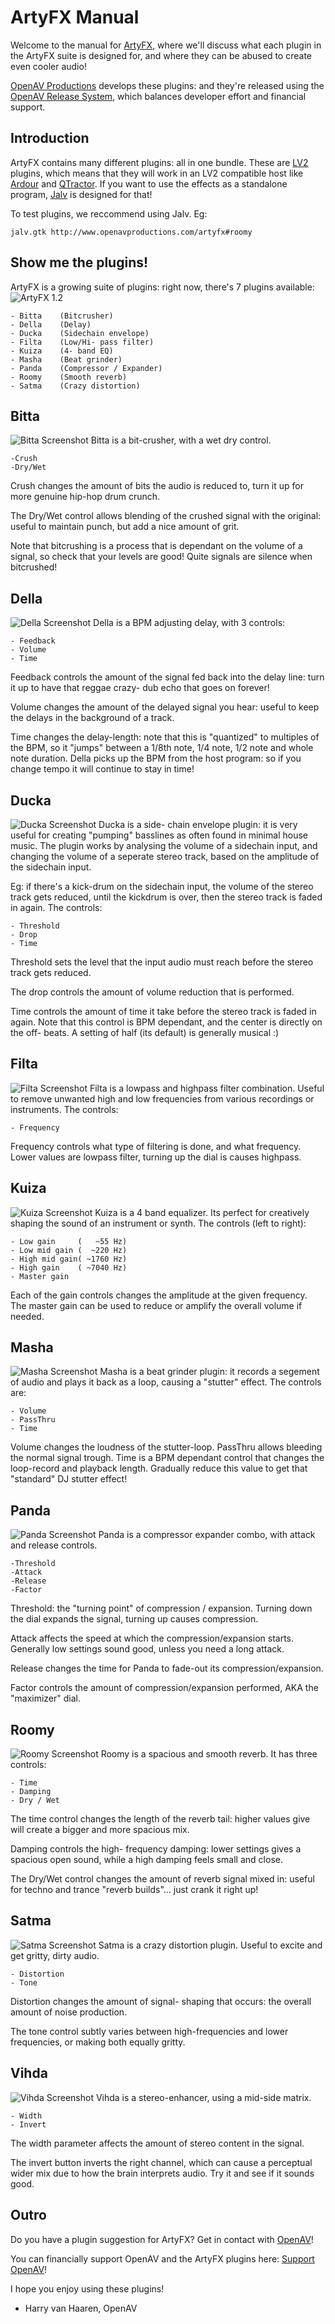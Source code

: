 ArtyFX Manual
==============
Welcome to the manual for
[ArtyFX](http://www.openavproductions.com/artyfx),
where we'll discuss what each plugin in the ArtyFX
suite is designed for, and where they can be abused to create even cooler audio!

[OpenAV Productions](http://www.openavproductions.com) develops
these plugins: and they're released using the
[OpenAV Release System](http://www.openavproductions.com/release),
which balances developer effort and financial support.

Introduction
------------
ArtyFX contains many different plugins: all in one bundle. These are
[LV2](http://www.lv2plug.in/) plugins,
which means that they will work in an LV2 compatible host like
[Ardour](http://www.ardour.org) and
[QTractor](http://www.qtractor.sf.net).
If you want to use the effects as a standalone program,
[Jalv](http://drobilla.net/software/jalv/) is designed for that!

To test plugins, we reccommend using Jalv. Eg:
```
jalv.gtk http://www.openavproductions.com/artyfx#roomy
```


Show me the plugins!
--------------------
ArtyFX is a growing suite of plugins: right now, there's 7 plugins available:
![ArtyFX 1.2](screenshots/artyfx_1.2.png)
```
- Bitta    (Bitcrusher)
- Della    (Delay)
- Ducka    (Sidechain envelope)
- Filta    (Low/Hi- pass filter)
- Kuiza    (4- band EQ)
- Masha    (Beat grinder)
- Panda    (Compressor / Expander)
- Roomy    (Smooth reverb)
- Satma    (Crazy distortion)
```

Bitta
-----
![Bitta Screenshot](screenshots/artyfx_bitta.png)
Bitta is a bit-crusher, with a wet dry control.
```
-Crush
-Dry/Wet
```

Crush changes the amount of bits the audio is reduced to, turn it up for more
genuine hip-hop drum crunch.

The Dry/Wet control allows blending of the crushed signal with the original:
useful to maintain punch, but add a nice amount of grit.

Note that bitcrushing is a process that is dependant on the volume of a signal,
so check that your levels are good! Quite signals are silence when bitcrushed!


Della
-----
![Della Screenshot](screenshots/artyfx_della.png)
Della is a BPM adjusting delay, with 3 controls:
```
- Feedback
- Volume
- Time
```

Feedback controls the amount of the signal fed back into the delay line: turn 
it up to have that reggae crazy- dub echo that goes on forever!

Volume changes the amount of the delayed signal you hear: useful to keep the 
delays in the background of a track.

Time changes the delay-length: note that this is "quantized" to multiples of 
the BPM, so it "jumps" between a 1/8th note, 1/4 note, 1/2 note and whole note 
duration. Della picks up the BPM from the host program: so if you change tempo 
it will continue to stay in time!


Ducka
-----
![Ducka Screenshot](screenshots/artyfx_ducka.png)
Ducka is a side- chain envelope plugin: it is very useful for creating "pumping"
basslines as often found in minimal house music. The plugin works by analysing
the volume of a sidechain input, and changing the volume of a seperate
stereo track, based on the amplitude of the sidechain input.

Eg: if there's a kick-drum on the sidechain input, the volume of the stereo
track gets reduced, until the kickdrum is over, then the stereo track is faded
in again. The controls:
```
- Threshold
- Drop
- Time
```

Threshold sets the level that the input audio must reach before the stereo track
gets reduced.

The drop controls the amount of volume reduction that is performed.

Time controls the amount of time it take before the stereo track is faded in 
again. Note that this control is BPM dependant, and the center is directly on 
the off- beats. A setting of half (its default) is generally musical :)


Filta
-----
![Filta Screenshot](screenshots/artyfx_filta.png)
Filta is a lowpass and highpass filter combination. Useful to remove unwanted
high and low frequencies from various recordings or instruments.
The controls:
```
- Frequency
```
Frequency controls what type of filtering is done, and what frequency. Lower
values are lowpass filter, turning up the dial is causes highpass.


Kuiza
-----
![Kuiza Screenshot](screenshots/artyfx_kuiza.png)
Kuiza is a 4 band equalizer. Its perfect for creatively shaping the sound of an
instrument or synth.
The controls (left to right):
```
- Low gain     (   ~55 Hz)
- Low mid gain (  ~220 Hz)
- High mid gain( ~1760 Hz)
- High gain    ( ~7040 Hz)
- Master gain
```

Each of the gain controls changes the amplitude at the given frequency.
The master gain can be used to reduce or amplify the overall volume if needed.


Masha
-----
![Masha Screenshot](screenshots/artyfx_masha.png)
Masha is a beat grinder plugin: it records a segement of audio and plays it
back as a loop, causing a "stutter" effect.
The controls are:
```
- Volume
- PassThru
- Time
```

Volume changes the loudness of the stutter-loop.
PassThru allows bleeding the normal signal trough.
Time is a BPM dependant control that changes the loop-record and playback length.
Gradually reduce this value to get that "standard" DJ stutter effect!


Panda
-----
![Panda Screenshot](screenshots/artyfx_panda.png)
Panda is a compressor expander combo, with attack and release controls.
```
-Threshold
-Attack
-Release
-Factor
```

Threshold: the "turning point" of compression / expansion. Turning down the dial
expands the signal, turning up causes compression.

Attack affects the speed at which the compression/expansion starts. Generally 
low settings sound good, unless you need a long attack.

Release changes the time for Panda to fade-out its compression/expansion.

Factor controls the amount of compression/expansion performed, AKA the "maximizer" dial.


Roomy
-----
![Roomy Screenshot](screenshots/artyfx_roomy.png)
Roomy is a spacious and smooth reverb. It has three controls:
```
- Time
- Damping
- Dry / Wet
```

The time control changes the length of the reverb tail: higher values give will
create a bigger and more spacious mix.

Damping controls the high- frequency damping: lower settings gives a spacious
open sound, while a high damping feels small and close.

The Dry/Wet control changes the amount of reverb signal mixed in: useful for
techno and trance "reverb builds"... just crank it right up!


Satma
-----
![Satma Screenshot](screenshots/artyfx_satma.png)
Satma is a crazy distortion plugin. Useful to excite and get gritty, dirty audio.
```
- Distortion
- Tone
```

Distortion changes the amount of signal- shaping that occurs: the overall
amount of noise production.

The tone control subtly varies between high-frequencies and lower frequencies,
or making both equally gritty.


Vihda
-----
![Vihda Screenshot](screenshots/artyfx_vihda.png)
Vihda is a stereo-enhancer, using a mid-side matrix.
```
- Width
- Invert
```

The width parameter affects the amount of stereo content in the signal.

The invert button inverts the right channel, which can cause a perceptual wider 
mix due to how the brain interprets audio. Try it and see if it sounds good.



Outro
------
Do you have a plugin suggestion for ArtyFX? Get in contact with
[OpenAV](http://www.openavproductions.com/contact)!

You can financially support OpenAV and the ArtyFX plugins here:
[Support OpenAV](http://www.openavproductions.com/support)!

I hope you enjoy using these plugins!
  - Harry van Haaren, OpenAV

